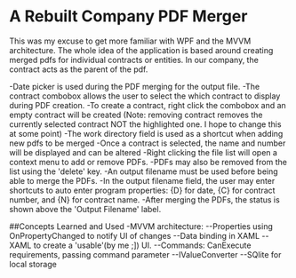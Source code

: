 # A Rebuilt Company PDF Merger

This was my excuse to get more familiar with WPF and the MVVM architecture.
The whole idea of the application is based around creating merged pdfs for
individual contracts or entities. In our company, the contract acts as the parent of the pdf.

-Date picker is used during the PDF merging for the output file.
-The contract combobox allows the user to select the which contract to display during PDF creation.
-To create a contract, right click the combobox and an empty contract will be created (Note: removing contract removes the currently selected contract NOT the highlighted one. I hope to change this at some point)
-The work directory field is used as a shortcut when adding new pdfs to be merged
-Once a contract is selected, the name and number will be displayed and can be altered
-Right clicking the file list will open a context menu to add or remove PDFs. 
-PDFs may also be removed from the list using the 'delete' key.
-An output filename must be used before being able to merge the PDFs.
-In the output filename field, the user may enter shortcuts to auto enter program properties: {D} for date, {C} for contract number, and {N} for contract name.
-After merging the PDFs, the status is shown above the 'Output Filename' label.

##Concepts Learned and Used
-MVVM architecture: 
--Properties using OnPropertyChanged to notify UI of changes
--Data binding in XAML
--XAML to create a 'usable'(by me ;]) UI.
--Commands: CanExecute requirements, passing command parameter
--IValueConverter
--SQlite for local storage


